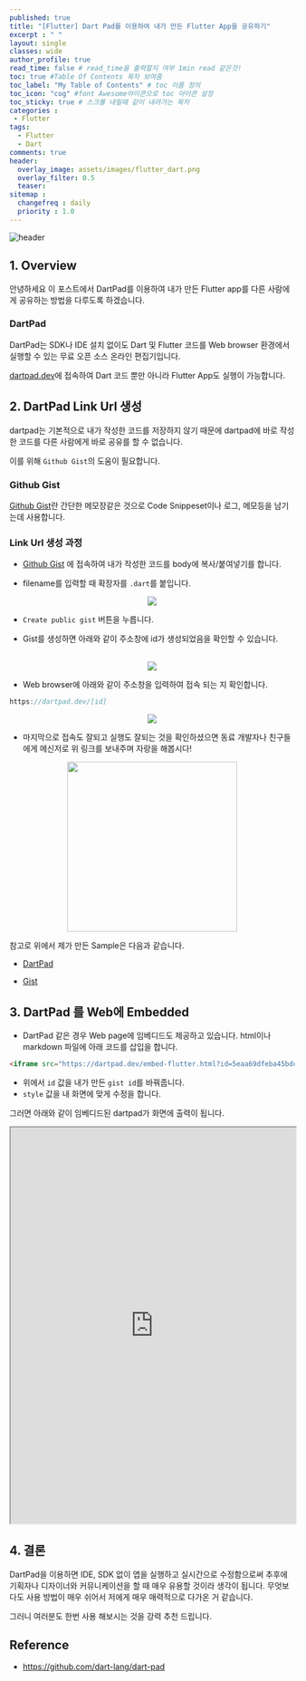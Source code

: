 ```yaml
---
published: true
title: "[Flutter] Dart Pad를 이용하여 내가 만든 Flutter App을 공유하기"
excerpt : " "
layout: single
classes: wide
author_profile: true
read_time: false # read_time을 출력할지 여부 1min read 같은것!
toc: true #Table Of Contents 목차 보여줌
toc_label: "My Table of Contents" # toc 이름 정의
toc_icon: "cog" #font Awesome아이콘으로 toc 아이콘 설정
toc_sticky: true # 스크롤 내릴때 같이 내려가는 목차
categories :
 - Flutter
tags: 
  - Flutter
  - Dart
comments: true
header:
  overlay_image: assets/images/flutter_dart.png
  overlay_filter: 0.5
  teaser: 
sitemap :
  changefreq : daily
  priority : 1.0
---
```


![header](https://miro.medium.com/max/1920/1*2adBDBgzNounV9WhluUh5Q.png)

## 1. Overview

안녕하세요 이 포스트에서 DartPad를 이용하여 내가 만든 Flutter app를 다른 사람에게 공유하는 방법을 다루도록 하겠습니다.

### DartPad

DartPad는 SDK나 IDE 설치 없이도 Dart 및 Flutter 코드를 Web browser 환경에서 실행할 수 있는 무료 오픈 소스 온라인 편집기입니다.
  
[dartpad.dev](https://dartpad.dev/)에 접속하여 Dart 코드 뿐만 아니라 Flutter App도 실행이 가능합니다.

## 2. DartPad Link Url 생성

dartpad는 기본적으로 내가 작성한 코드를 저장하지 않기 때문에 dartpad에 바로 작성한 코드를 다른 사람에게 바로 공유를 할 수 없습니다.
  
이를 위해 `Github Gist`의 도움이 필요합니다.

### Github Gist

[Github Gist](https://gist.github.com/)란 간단한 메모장같은 것으로 Code Snippeset이나 로그, 메모등을 남기는데 사용합니다.

### Link Url 생성 과정

- [Github Gist](https://gist.github.com/) 에 접속하여 내가 작성한 코드를 body에 복사/붙여넣기를 합니다.

- filename를 입력할 때 확장자를 `.dart`를 붙입니다.

<div align="center">
  <img src="https://user-images.githubusercontent.com/35194820/87750653-002e1d00-c837-11ea-9ddd-37f2d9167e10.png" >
</div>

- `Create public gist` 버튼을 누릅니다.

- Gist를 생성하면 아래와 같이 주소창에 id가 생성되었음을 확인할 수 있습니다.
</br>

<div align="center">
  <img src="https://user-images.githubusercontent.com/35194820/87751106-3c15b200-c838-11ea-937d-38b7393e032c.png" >
</div>

- Web browser에 아래와 같이 주소창을 입력하여 접속 되는 지 확인합니다.

~~~dart
https://dartpad.dev/[id]
~~~

<div align="center">
  <img src="https://user-images.githubusercontent.com/35194820/87751283-a9294780-c838-11ea-99ab-33aa4829e438.png" >
</div>

- 마지막으로 접속도 잘되고 실행도 잘되는 것을 확인하셨으면 동료 개발자나 친구들에게 메신저로 위 링크를 보내주며 자랑을 해봅시다!


<div align="center">
  <img src="https://media.giphy.com/media/lArQw5Z7Ejb0c/giphy.gif" width="300" >
</div>

참고로 위에서 제가 만든 Sample은 다음과 같습니다.
- [DartPad](https://dartpad.dev/5eaa69dfeba45bdc3d05b715d16ddc5f)

- [Gist](https://gist.github.com/Origogi/5eaa69dfeba45bdc3d05b715d16ddc5f)

## 3. DartPad 를 Web에 Embedded

- DartPad 같은 경우 Web page에 임베디드도 제공하고 있습니다. html이나 markdown 파일에 아래 코드를 삽입을 합니다.

~~~html
<iframe src="https://dartpad.dev/embed-flutter.html?id=5eaa69dfeba45bdc3d05b715d16ddc5f" style="width:100%; height:700px"></iframe>
~~~

- 위에서 `id` 값을 내가 만든 `gist id`를 바꿔줍니다.
- `style` 값을 내 화면에 맞게 수정을 합니다.

그러면 아래와 같이 임베디드된 dartpad가 화면에 출력이 됩니다.

<iframe src="https://dartpad.dev/embed-flutter.html?id=5eaa69dfeba45bdc3d05b715d16ddc5f" style="width:100%; height:700px"></iframe>

## 4. 결론

DartPad을 이용하면 IDE, SDK 없이 앱을 실행하고 실시간으로 수정함으로써 추후에 기획자나 디자이너와 커뮤니케이션을 할 때 매우 유용할 것이라 생각이 됩니다.
무엇보다도 사용 방법이 매우 쉬어서 저에게 매우 매력적으로 다가온 거 같습니다. 

그러니 여러분도 한번 사용 해보시는 것을 강력 추천 드립니다.

## Reference

- https://github.com/dart-lang/dart-pad